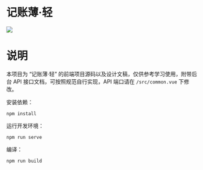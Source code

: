 # 记账薄·轻

![](https://i.loli.net/2019/12/04/VHG5kWdu9aLJiSy.png)

# 说明

本项目为 “记账薄·轻” 的前端项目源码以及设计文稿，仅供参考学习使用，附带后台 API 接口文档，可按照规范自行实现，API 端口请在 `/src/common.vue` 下修改。

安装依赖：

```
npm install
```

运行开发环境：

```
npm run serve
```

编译：

```
npm run build
```